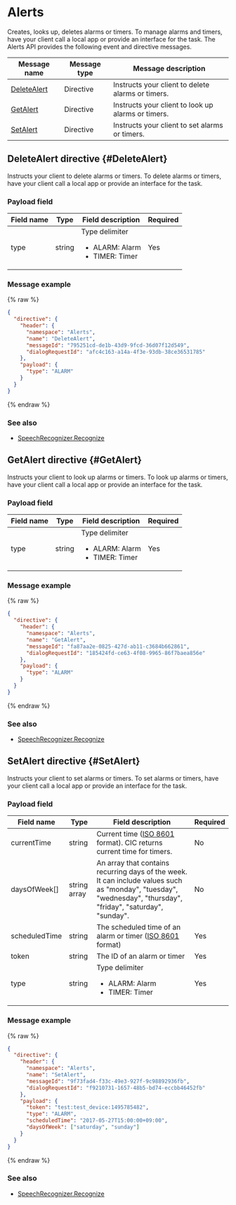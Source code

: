 # Alerts

Creates, looks up, deletes alarms or timers. To manage alarms and timers, have your client call a local app or provide an interface for the task. The Alerts API provides the following event and directive messages.

| Message name  | Message type  | Message description  |
|------------------|-----------|---------------------------------------------|
| [DeleteAlert](#DeleteAlert) | Directive | Instructs your client to delete alarms or timers. |
| [GetAlert](#GetAlert)  | Directive | Instructs your client to look up alarms or timers. |
| [SetAlert](#SetAlert)  | Directive | Instructs your client to set alarms or timers. |

## DeleteAlert directive {#DeleteAlert}
Instructs your client to delete alarms or timers. To delete alarms or timers, have your client call a local app or provide an interface for the task.

### Payload field

| Field name  | Type  | Field description  | Required |
|---------------|---------|-----------------------------|---------|
| type  | string  | Type delimiter <ul><li>ALARM: Alarm</li><li>TIMER: Timer</li></ul> | Yes  |

### Message example

{% raw %}

```json
{
  "directive": {
    "header": {
      "namespace": "Alerts",
      "name": "DeleteAlert",
      "messageId": "795251cd-de1b-43d9-9fcd-36d07f12d549",
      "dialogRequestId": "afc4c163-a14a-4f3e-93db-38ce36531785"
    },
    "payload": {
      "type": "ALARM"
    }
  }
}
```

{% endraw %}

### See also
* [SpeechRecognizer.Recognize](/CIC/References/APIs/SpeechRecognizer.md#Recognize)

## GetAlert directive {#GetAlert}

Instructs your client to look up alarms or timers. To look up alarms or timers, have your client call a local app or provide an interface for the task.

### Payload field

| Field name  | Type  | Field description  | Required |
|---------------|---------|-----------------------------|---------|
| type  | string  | Type delimiter <ul><li>ALARM: Alarm</li><li>TIMER: Timer</li></ul>   | Yes  |

### Message example

{% raw %}

```json
{
  "directive": {
    "header": {
      "namespace": "Alerts",
      "name": "GetAlert",
      "messageId": "fa87aa2e-0825-427d-ab11-c3684b662861",
      "dialogRequestId": "185424fd-ce63-4f08-9965-86f7baea856e"
    },
    "payload": {
      "type": "ALARM"
    }
  }
}
```

{% endraw %}

### See also
* [SpeechRecognizer.Recognize](/CIC/References/APIs/SpeechRecognizer.md#Recognize)

## SetAlert directive {#SetAlert}

Instructs your client to set alarms or timers. To set alarms or timers, have your client call a local app or provide an interface for the task.

### Payload field

| Field name  | Type  | Field description  | Required |
|---------------|---------|-----------------------------|---------|
| currentTime  | string  | Current time ([ISO 8601](https://en.wikipedia.org/wiki/ISO_8601) format). CIC returns current time for timers.  | No  |
| daysOfWeek[]  | string array | An array that contains recurring days of the week. It can include values such as "monday", "tuesday", "wednesday", "thursday", "friday", "saturday", "sunday". | No  |
| scheduledTime | string  | The scheduled time of an alarm or timer ([ISO 8601](https://en.wikipedia.org/wiki/ISO_8601) format)  | Yes  |
| token  | string  | The ID of an alarm or timer  | Yes  |
| type  | string  | Type delimiter <ul><li>ALARM: Alarm</li><li>TIMER: Timer</li></ul>   | Yes  |

### Message example

{% raw %}

```json
{
  "directive": {
    "header": {
      "namespace": "Alerts",
      "name": "SetAlert",
      "messageId": "9f73fad4-f33c-49e3-927f-9c98892936fb",
      "dialogRequestId": "f9210731-1657-48b5-bd74-eccbb46452fb"
    },
    "payload": {
      "token": "test:test_device:1495785482",
      "type": "ALARM",
      "scheduledTime": "2017-05-27T15:00:00+09:00",
      "daysOfWeek": ["saturday", "sunday"]
    }
  }
}
```

{% endraw %}

### See also
* [SpeechRecognizer.Recognize](/CIC/References/APIs/SpeechRecognizer.md#Recognize)
